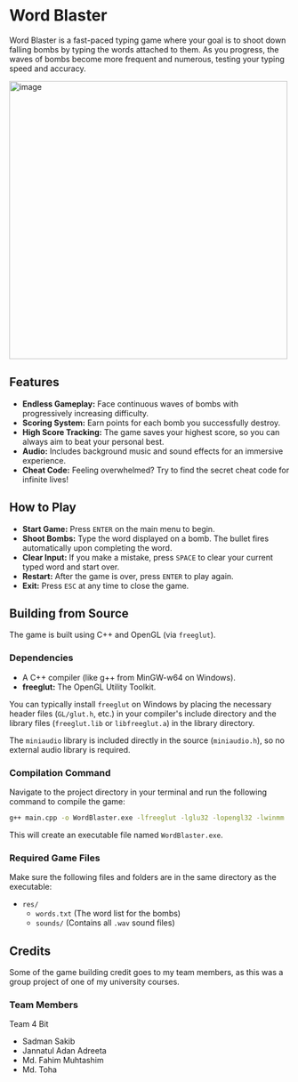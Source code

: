 # Word Blaster

Word Blaster is a fast-paced typing game where your goal is to shoot down falling bombs by typing the words attached to them. As you progress, the waves of bombs become more frequent and numerous, testing your typing speed and accuracy.

<img width="500" height="500" alt="image" src="https://github.com/user-attachments/assets/8a6b273e-0a99-44a1-b17f-aa7082d899db" />


## Features

*   **Endless Gameplay:** Face continuous waves of bombs with progressively increasing difficulty.
*   **Scoring System:** Earn points for each bomb you successfully destroy.
*   **High Score Tracking:** The game saves your highest score, so you can always aim to beat your personal best.
*   **Audio:** Includes background music and sound effects for an immersive experience.
*   **Cheat Code:** Feeling overwhelmed? Try to find the secret cheat code for infinite lives!

## How to Play

*   **Start Game:** Press `ENTER` on the main menu to begin.
*   **Shoot Bombs:** Type the word displayed on a bomb. The bullet fires automatically upon completing the word.
*   **Clear Input:** If you make a mistake, press `SPACE` to clear your current typed word and start over.
*   **Restart:** After the game is over, press `ENTER` to play again.
*   **Exit:** Press `ESC` at any time to close the game.

## Building from Source

The game is built using C++ and OpenGL (via `freeglut`).

### Dependencies

*   A C++ compiler (like g++ from MinGW-w64 on Windows).
*   **freeglut:** The OpenGL Utility Toolkit.

You can typically install `freeglut` on Windows by placing the necessary header files (`GL/glut.h`, etc.) in your compiler's include directory and the library files (`freeglut.lib` or `libfreeglut.a`) in the library directory.

The `miniaudio` library is included directly in the source (`miniaudio.h`), so no external audio library is required.

### Compilation Command

Navigate to the project directory in your terminal and run the following command to compile the game:

```sh
g++ main.cpp -o WordBlaster.exe -lfreeglut -lglu32 -lopengl32 -lwinmm
```

This will create an executable file named `WordBlaster.exe`.

### Required Game Files

Make sure the following files and folders are in the same directory as the executable:

*   `res/`
    *   `words.txt` (The word list for the bombs)
    *   `sounds/` (Contains all `.wav` sound files)

## Credits
Some of the game building credit goes to my team members, as this was a group project of one of my university courses.

### Team Members
Team 4 Bit
- Sadman Sakib
- Jannatul Adan Adreeta
- Md. Fahim Muhtashim
- Md. Toha
